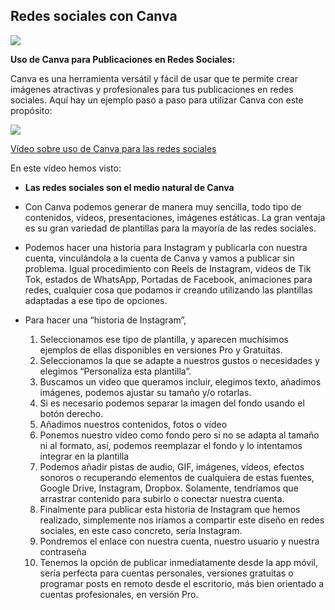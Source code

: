 ## Redes sociales con Canva

![](https://raw.githubusercontent.com/javacasm/Iniciacion-Herramientas-Digitales-Aula/main/images/icono-redes-sociales.png)

**Uso de Canva para Publicaciones en Redes Sociales:**

Canva es una herramienta versátil y fácil de usar que te permite crear imágenes atractivas y profesionales para tus publicaciones en redes sociales. Aquí hay un ejemplo paso a paso para utilizar Canva con este propósito:

[![](https://raw.githubusercontent.com/javacasm/Iniciacion-Herramientas-Digitales-Aula/main/images/portada-2.4.0.redes-sociales.png)](https://drive.google.com/file/d/1VnW1dx5U2Kye8OSglDjuOsktwXDeshIE/view?usp=drive_link)


[Vídeo sobre uso de Canva para las redes sociales](https://drive.google.com/file/d/1VnW1dx5U2Kye8OSglDjuOsktwXDeshIE/view?usp=drive_link)

En este vídeo hemos visto:

* **Las redes sociales son el medio natural de Canva** 
* Con Canva podemos generar de manera muy sencilla, todo tipo de contenidos, vídeos, presentaciones, imágenes estáticas. La gran ventaja es su gran variedad de plantillas para la mayoría de las redes sociales. 
* Podemos hacer una historia para Instagram y publicarla con nuestra cuenta, vinculándola a la cuenta de Canva y vamos a publicar sin problema. Igual procedimiento con Reels de Instagram, videos de Tik Tok, estados de WhatsApp, Portadas de Facebook, animaciones para redes, cualquier cosa que podamos ir creando utilizando las plantillas adaptadas a ese tipo de opciones.
* Para hacer una “historia de Instagram”,  
   
   1. Seleccionamos ese tipo de plantilla, y aparecen muchísimos ejemplos  de ellas disponibles en versiones Pro y Gratuitas.
   2. Seleccionamos la que se adapte a nuestros gustos o necesidades y elegimos “Personaliza esta plantilla”. 
   3. Buscamos un video que queramos incluir, elegimos texto, añadimos imágenes, podemos ajustar su tamaño y/o rotarlas. 
   4. Si es necesario podemos separar la imagen del fondo usando el botón derecho. 
   5. Añadimos nuestros contenidos, fotos o vídeo
   6. Ponemos nuestro vídeo como fondo pero si no se adapta al tamaño ni al formato, así, podemos reemplazar el fondo y lo intentamos integrar en la plantilla
   7. Podemos añadir pistas de audio, GIF, imágenes, vídeos, efectos sonoros o recuperando elementos de cualquiera de estas fuentes, Google Drive, Instagram, Dropbox. Solamente, tendríamos que  arrastrar contenido para subirlo o conectar nuestra cuenta. 
   8. Finalmente para publicar esta historia de Instagram que hemos realizado, simplemente nos iríamos a compartir este diseño en redes sociales, en este caso concreto, sería Instagram. 
   9. Pondremos el enlace con nuestra cuenta, nuestro usuario y nuestra contraseña
   10. Tenemos la opción  de publicar inmediatamente desde la app móvil, sería perfecta para cuentas personales, versiones gratuitas o programar posts en remoto desde el escritorio, más bien orientado a cuentas profesionales, en versión Pro.
